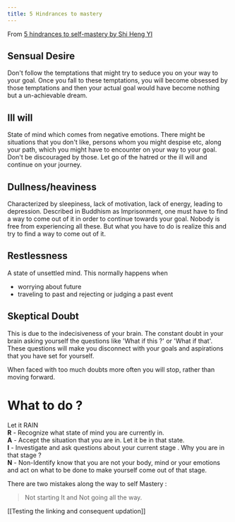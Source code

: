 ```yaml
---
title: 5 Hindrances to mastery
---
```


From [5 hindrances to self-mastery by Shi Heng YI](https://www.youtube.com/watch?v=4-079YIasck)

## Sensual Desire
Don't follow the temptations that might try to seduce you on your way to your goal. Once you fall to these temptations, you will become obsessed by those temptations and then your actual goal would have become nothing but a un-achievable dream.

## Ill will
State of mind which comes from negative emotions.
There might be situations that you don't like, persons whom you might despise etc, along your path, which you might have to encounter on your way to your goal. 
Don't be discouraged by those. Let go of the hatred or the ill will and continue on your journey.

## Dullness/heaviness
Characterized by sleepiness, lack of motivation, lack of energy, leading to depression.
Described in Buddhism as Imprisonment, one must have to find a way to come out of it in order to continue towards your goal. Nobody is free from experiencing all these. But what you have to do is realize this and try to find a way to come out of it.

## Restlessness
A state of unsettled mind. This normally happens when
* worrying about future
* traveling to past and rejecting or judging a past event


## Skeptical Doubt
This is due to the indecisiveness of your brain. The constant doubt in your brain asking yourself the questions like	'What if this ?' or 'What if that'. These questions will make you disconnect with your goals and aspirations that you have set for yourself.

When faced with too much doubts more often you will stop, rather than moving forward.


#  What to do ?
Let it RAIN 
<br />
**R** - Recognize what state of mind you are currently in. <br />
**A** - Accept the situation that you are in. Let it be in that state. <br />
**I** - Investigate and ask questions about your current stage . Why you are in that stage ? <br />
**N** - Non-Identify know that you are not your body, mind or your emotions and act on what to be done to make yourself come out of that stage. <br />



There are two mistakes along the way to self Mastery :
> Not starting It and Not going all the way.

[[Testing the linking and consequent updation]]